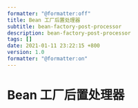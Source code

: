 ```yaml
---
formatter: "@formatter:off"
title: Bean 工厂后置处理器
subtitle: bean-factory-post-processor 
description: bean-factory-post-processor 
tags: [] 
date: 2021-01-11 23:22:15 +800 
version: 1.0
formatter: "@formatter:on"
---
```


# Bean 工厂后置处理器



